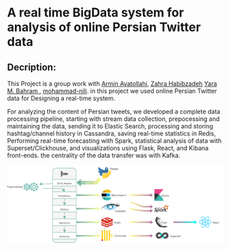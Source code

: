 # A real time BigData system for analysis of online Persian Twitter data

## Decription:

This Project is a group work with [Armin Ayatollahi](https://github.com/arminayat), [Zahra Habibzadeh](https://github.com/zaha2020) [Yara M. Bahram
](https://github.com/yaramohamadi), [mohammad-nili](https://github.com/mohammad-nili). in this project we used online Persian Twitter data for Designing a real-time system. 

For analyzing the content of Persian tweets, we developed a complete data processing pipeline, starting with stream data collection, prepocessing and maintaining the data, sending it to Elastic Search, processing and storing hashtag/channel history in Cassandra, saving real-time statistics in Redis, Performing real-time forecasting with Spark, statistical analysis of data with Superset/Clickhouse, and visualizations using Flask, React, and Kibana front-ends. the centrality of the data transfer was with Kafka.

![Schematic](https://github.com/arminayat/bigdata-finalproject/blob/main/schematic.png)
